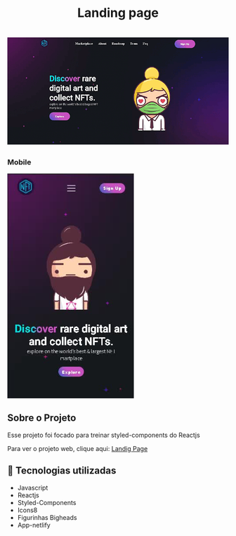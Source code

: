 <h1 align="center">Landing page</h1>

<h1>
    <img src='LandingPageGif/Landing.gif'  />
    <h3>Mobile</h3>
    <img src='LandingPageGif/Mobile.jpg'  />
</h1>


## Sobre o Projeto

Esse projeto foi focado para treinar styled-components do Reactjs

Para ver o projeto web, clique aqui:  <a href="https://landing-pageapp.netlify.app/">Landig Page</a>


## 🚀 Tecnologias utilizadas

- Javascript
- Reactjs
- Styled-Components
- Icons8
- Figurinhas Bigheads
- App-netlify
